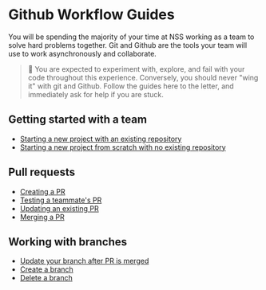 # Github Workflow Guides

You will be spending the majority of your time at NSS working as a team to solve hard problems together. Git and Github are the tools your team will use to work asynchronously and collaborate.

> 🧨 You are expected to experiment with, explore, and fail with your code throughout this experience. Conversely, you should never "wing it" with git and Github. Follow the guides here to the letter, and immediately ask for help if you are stuck.

## Getting started with a team

* [Starting a new project with an existing repository](./START_REMOTE.md)
* [Starting a new project from scratch with no existing repository](./START_LOCAL.md)

## Pull requests

* [Creating a PR](./PR_CREATE.md)
* [Testing a teammate's PR](./PR_TESTING.md)
* [Updating an existing PR](./PR_UPDATE.md)
* [Merging a PR](./PR_MERGE.md)

## Working with branches

* [Update your branch after PR is merged](./BRANCH_UPDATE.md)
* [Create a branch](./BRANCH_CREATE.md)
* [Delete a branch](./BRANCH_DELETE.md)